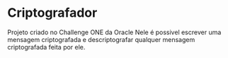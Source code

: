 # Criptografador
Projeto criado no Challenge ONE  da Oracle
Nele é possivel escrever uma mensagem criptografada e descriptografar qualquer mensagem criptografada feita por ele.
